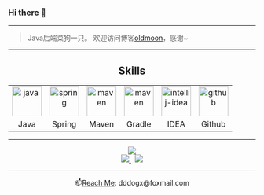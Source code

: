 ### Hi there 👋

---

> Java后端菜狗一只。
> 欢迎访问博客[oldmoon](https://oldmoon.top/)，感谢~

---

<div align="center">
    <h2>Skills</h2>
    <table align="center">
        <tr align="center">
            <td>
                <a href="https://www.java.com/">
                   <img src="https://github.com/get-icon/geticon/raw/master/icons/java.svg" alt="java" width="60" height="60" />
                </a>
            </td>
            <td>
                <a href="https://spring.io/">
                   <img src="https://github.com/get-icon/geticon/raw/master/icons/spring.svg" alt="spring" width="60" height="60" />
                </a>
            </td>
            <td>
                <a href="https://maven.apache.org/">
                   <img src="https://github.com/get-icon/geticon/raw/master/icons/maven.svg" alt="maven" width="60" height="60" />
                </a>
            </td>
            <td>
                <a href="https://gradle.org/">
                   <img src="https://github.com/get-icon/geticon/raw/master/icons/gradle.svg" alt="maven" width="60" height="60" />
                </a>
            </td>
            <!-- <td>
                <a href="https://www.mysql.com/">
                   <img src="https://github.com/get-icon/geticon/raw/master/icons/mysql.svg" alt="mysql" width="60" height="60" />
                </a>
            </td>
            <td>
                <a href="https://redis.io/">
                   <img src="https://github.com/get-icon/geticon/raw/master/icons/redis.svg" alt="redis" width="60" height="60" />
                </a> 
            </td>
            <td>
                <a href="https://www.jetbrains.com/?from=simpler-robot">
                   <img src="https://github.com/get-icon/geticon/raw/master/icons/intellij-idea.svg" alt="intellij-idea" width="60" height="60" />
                </a>
            </td>
	    <td>
                <a href="https://www.jetbrains.com/">
                   <img src="https://resources.jetbrains.com/storage/products/company/brand/logos/jb_beam.svg" alt="intellij-idea" width="60" height="60" />
                </a>
            </td> -->
	    <td>
                <a href="https://www.jetbrains.com/idea/">
                   <img src="https://github.com/get-icon/geticon/raw/master/icons/intellij-idea.svg" alt="intellij-idea" width="60" height="60" />
                </a>
            </td>
	    <td>
                <a href="https://github.com/DingDangDog">
                   <img src="https://github.com/get-icon/geticon/raw/master/icons/github-icon.svg" alt="github" width="60" height="60" />
                </a>
            </td>
        </tr>
        <tr align="center">
            <td>Java</td>
            <td>Spring</td>
            <td>Maven</td>
            <td>Gradle</td>
            <!-- <td>Mysql</td>
            <td>Redis</td>
            <td>Jetbrains</td> -->
            <td>IDEA</td>
            <td>Github</td>
        </tr>
    </table>
</div>

---

<div align="center">
	<a href="https://github.com/DingDangDog">
		<img src="https://github-readme-stats.vercel.app/api?username=DingDangDog&show_icons=true&theme=tokyonight">
	</a>
	<br>	
	<a href="https://gitee.com/xxhu1997">
		<img src="https://img.shields.io/badge/DingDangDog-C71D23?style=for-the-badge&logo=gitee" />
	</a>
	&nbsp;
	<a href="https://github.com/DingDangDog">
		<img src="https://img.shields.io/badge/DingDangDog-0d1117?style=for-the-badge&logo=github" />
	</a>
	<hr/>
	📫<a href="mailto:dddogx@foxmail.com">Reach Me</a>: dddogx@foxmail.com
</div>







<!--
**DingDangDog/DingDangDog** is a ✨ _special_ ✨ repository because its `README.md` (this file) appears on your GitHub profile.

Here are some ideas to get you started:

- 🔭 I’m currently working on ...
- 🌱 I’m currently learning ...
- 👯 I’m looking to collaborate on ...
- 🤔 I’m looking for help with ...
- 💬 Ask me about ...
- 📫 How to reach me: ...
- 😄 Pronouns: ...
- ⚡ Fun fact: ...
  -->

